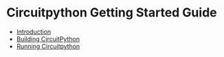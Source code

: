 # Circuitpython Getting Started Guide
- [Introduction](circuitpython_overview.md)
- [Building CircuitPython](building_circuitpython.md)
- [Running Circuitpython](running_circuitpython.md)